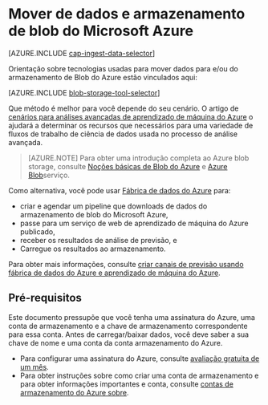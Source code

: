 <properties
    pageTitle="Mover de dados e armazenamento de blob do Microsoft Azure | Microsoft Azure"
    description="Mover de dados e armazenamento de blob do Microsoft Azure"
    services="machine-learning,storage"
    documentationCenter=""
    authors="bradsev"
    manager="jhubbard"
    editor="cgronlun" />

<tags
    ms.service="machine-learning"
    ms.workload="data-services"
    ms.tgt_pltfrm="na"
    ms.devlang="na"
    ms.topic="article"
    ms.date="09/14/2016"
    ms.author="bradsev;sachouks" />

# <a name="move-data-to-and-from-azure-blob-storage"></a>Mover de dados e armazenamento de blob do Microsoft Azure

[AZURE.INCLUDE [cap-ingest-data-selector](../../includes/cap-ingest-data-selector.md)]

Orientação sobre tecnologias usadas para mover dados para e/ou do armazenamento de Blob do Azure estão vinculados aqui:

[AZURE.INCLUDE [blob-storage-tool-selector](../../includes/machine-learning-blob-storage-tool-selector.md)]
 
Que método é melhor para você depende do seu cenário. O artigo de [cenários para análises avançadas de aprendizado de máquina do Azure](machine-learning-data-science-plan-sample-scenarios.md) o ajudará a determinar os recursos que necessários para uma variedade de fluxos de trabalho de ciência de dados usada no processo de análise avançada.

> [AZURE.NOTE] Para obter uma introdução completa ao Azure blob storage, consulte [Noções básicas de Blob do Azure](../storage/storage-dotnet-how-to-use-blobs.md) e [Azure Blob](https://msdn.microsoft.com/library/azure/dd179376.aspx)serviço.

Como alternativa, você pode usar [Fábrica de dados do Azure](https://azure.microsoft.com/services/data-factory/) para: 

- criar e agendar um pipeline que downloads de dados do armazenamento de blob do Microsoft Azure, 
- passe para um serviço de web de aprendizado de máquina do Azure publicado, 
- receber os resultados de análise de previsão, e 
- Carregue os resultados ao armazenamento. 

Para obter mais informações, consulte [criar canais de previsão usando fábrica de dados do Azure e aprendizado de máquina do Azure](../data-factory/data-factory-azure-ml-batch-execution-activity.md).

## <a name="prerequisites"></a>Pré-requisitos

Este documento pressupõe que você tenha uma assinatura do Azure, uma conta de armazenamento e a chave de armazenamento correspondente para essa conta. Antes de carregar/baixar dados, você deve saber a sua chave de nome e uma conta da conta armazenamento do Azure.

- Para configurar uma assinatura do Azure, consulte [avaliação gratuita de um mês](https://azure.microsoft.com/pricing/free-trial/).
- Para obter instruções sobre como criar uma conta de armazenamento e para obter informações importantes e conta, consulte [contas de armazenamento do Azure sobre](../storage/storage-create-storage-account.md).
